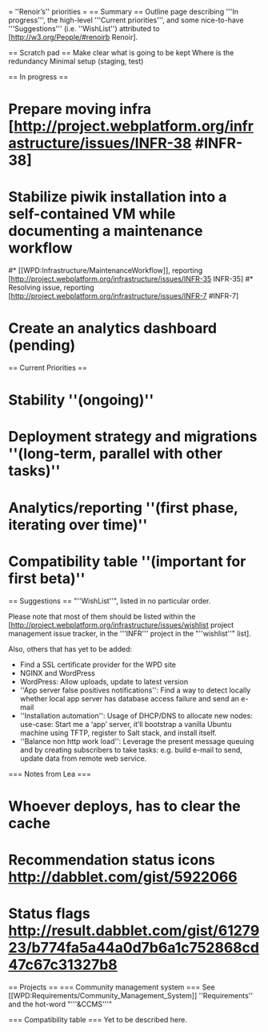 = ''Renoir’s'' priorities =
== Summary ==
Outline page describing '''In progress''', the high-level '''Current priorities''', and some nice-to-have '''Suggestions''' (i.e. ''WishList'') attributed to  [http://w3.org/People/#renoirb Renoir].

== Scratch pad ==
Make clear what is going to be kept
Where is the redundancy
Minimal setup (staging, test)


== In progress ==
# Prepare moving infra [http://project.webplatform.org/infrastructure/issues/INFR-38 #INFR-38]
# Stabilize piwik installation into a self-contained VM while documenting a maintenance workflow
#* [[WPD:Infrastructure/MaintenanceWorkflow]], reporting [http://project.webplatform.org/infrastructure/issues/INFR-35 INFR-35]
#* Resolving issue, reporting [http://project.webplatform.org/infrastructure/issues/INFR-7 #INFR-7]
# Create an analytics dashboard (pending)

== Current Priorities ==
# Stability ''(ongoing)''
# Deployment strategy and migrations ''(long-term, parallel with other tasks)''
# Analytics/reporting ''(first phase, iterating over time)''
# Compatibility table ''(important for first beta)''

== Suggestions ==
"''WishList''", listed in no particular order.

Please note that most of them should be listed within the [http://project.webplatform.org/infrastructure/issues/wishlist project management issue tracker, in the '''INFR''' project in the "''wishlist''" list].

Also, others that has yet to be added:
* Find a SSL certificate provider for the WPD site
* NGINX and WordPress
* WordPress: Allow uploads, update to latest version
* ''App server false positives notifications'': Find a way to detect locally whether local app server has database access failure and send an e-mail
* ''Installation automation'':  Usage of DHCP/DNS to allocate new nodes: <br/>use-case: Start me a ‘app’ server, it’ll bootstrap a vanilla Ubuntu machine using TFTP, register to Salt stack, and install itself.
* ''Balance non http work load'': Leverage the present message queuing and by creating subscribers to take tasks: e.g. build e-mail to send, update data from remote web service.

=== Notes from Lea ===
# Whoever deploys, has to clear the cache
# Recommendation status icons http://dabblet.com/gist/5922066 
# Status flags http://result.dabblet.com/gist/6127923/b774fa5a44a0d7b6a1c752868cd47c67c31327b8

== Projects ==
=== Community management system ===
See [[WPD:Requirements/Community_Management_System]] ''Requirements'' and the hot-word "'''&CCMS'''"

=== Compatibility table ===
Yet to be described here.